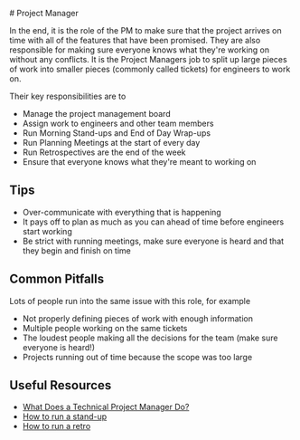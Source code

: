 # Project Manager

In the end, it is the role of the PM to make sure that the project arrives on time with all of the features that have been promised. They are also responsible for making sure everyone knows what they're working on without any conflicts. It is the Project Managers job to split up large pieces of work into smaller pieces (commonly called tickets) for engineers to work on.

Their key responsibilities are to

- Manage the project management board
- Assign work to engineers and other team members
- Run Morning Stand-ups and End of Day Wrap-ups
- Run Planning Meetings at the start of every day
- Run Retrospectives are the end of the week
- Ensure that everyone knows what they're meant to working on

## Tips

- Over-communicate with everything that is happening
- It pays off to plan as much as you can ahead of time before engineers start working
- Be strict with running meetings, make sure everyone is heard and that they begin and finish on time

## Common Pitfalls

Lots of people run into the same issue with this role, for example

- Not properly defining pieces of work with enough information
- Multiple people working on the same tickets
- The loudest people making all the decisions for the team (make sure everyone is heard!)
- Projects running out of time because the scope was too large

## Useful Resources

- [What Does a Technical Project Manager Do?](https://www.thinkful.com/blog/what-does-a-technical-project-manager-do/)
- [How to run a stand-up](https://www.youtube.com/watch?v=er9gntPjTJU)
- [How to run a retro](./../../retrospectives.md)

